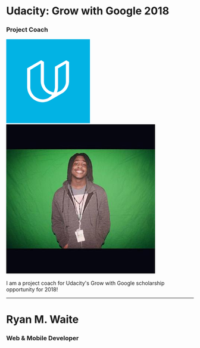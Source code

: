 # Udacity: Grow with Google 2018
### Project Coach

![Udacity Logo](img/udacity-2.png)
![Me](img/me_dev.jpg)

I am a project coach for Udacity's Grow with Google scholarship opportunity for 2018!

---
# Ryan M. Waite
### Web & Mobile Developer
